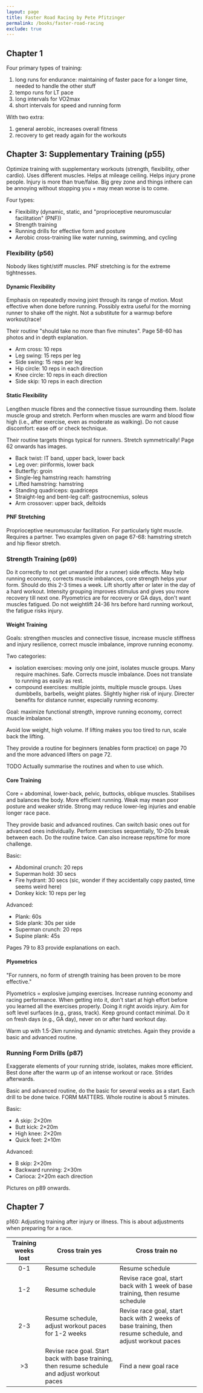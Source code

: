 ```yaml
---
layout: page
title: Faster Road Racing by Pete Pfitzinger
permalink: /books/faster-road-racing
exclude: true
---
```


## Chapter 1

Four primary types of training:

1. long runs for endurance: maintaining of faster pace for a longer time,
   needed to handle the other stuff
2. tempo runs for LT pace
3. long intervals for VO2max
4. short intervals for speed and running form

With two extra:

1. general aerobic, increases overall fitness
2. recovery to get ready again for the workouts

## Chapter 3: Supplementary Training (p55)

Optimize training with supplementary workouts (strength, flexibility, other
cardio). Uses different muscles. Helps at mileage ceiling. Helps injury prone
people. Injury is more than true/false. Big grey zone and things inthere can be
annoying without stopping you + may mean worse is to come.

Four types:

- Flexibility (dynamic, static, and "proprioceptive neuromuscular facilitation" (PNF))
- Strength training
- Running drills for effective form and posture
- Aerobic cross-training like water running, swimming, and cycling

### Flexibility (p56)

Nobody likes tight/stiff muscles. PNF stretching is for the extreme tightnesses.

#### Dynamic Flexibility

Emphasis on repeatedly moving joint through its range of motion. Most effective
when done before running. Possibly extra useful for the morning runner to shake
off the night. Not a substitute for a warmup before workout/race!

Their routine "should take no more than five minutes". Page 58-60 has photos
and in depth explanation.

- Arm cross: 10 reps
- Leg swing: 15 reps per leg
- Side swing: 15 reps per leg
- Hip circle: 10 reps in each direction
- Knee circle: 10 reps in each direction
- Side skip: 10 reps in each direction

#### Static Flexibility

Lengthen muscle fibres and the connective tissue surrounding them.  Isolate
muscle group and stretch. Perform when muscles are warm and blood flow high
(i.e., after exercise, even as moderate as walking). Do not cause discomfort:
ease off or check technique.

Their routine targets things typical for runners. Stretch symmetrically!
Page 62 onwards has images.

- Back twist: IT band, upper back, lower back
- Leg over: piriformis, lower back
- Butterfly: groin
- Single-leg hamstring reach: hamstring
- Lifted hamstring: hamstring
- Standing quadriceps: quadriceps
- Straight-leg and bent-leg calf: gastrocnemius, soleus
- Arm crossover: upper back, deltoids

#### PNF Stretching

Proprioceptive neuromuscular facilitation. For particularly tight muscle.
Requires a partner. Two examples given on page 67-68: hamstring stretch and hip
flexor stretch.

### Strength Training (p69)

Do it correctly to not get unwanted (for a runner) side effects. May help
running economy, corrects muscle imbalances, core strength helps your form.
Should do this 2-3 times a week. Lift shortly after or later in the day of a
hard workout. Intensity grouping improves stimulus and gives you more recovery
till next one. Plyometrics are for recovery or GA days, don't want muscles
fatigued. Do not weightlift 24-36 hrs before hard running workout, the fatigue
risks injury.

#### Weight Training

Goals: strengthen muscles and connective tissue, increase muscle stiffness and
injury resilience, correct muscle imbalance, improve running economy.

Two categories:

- isolation exercises: moving only one joint, isolates muscle groups. Many
  require machines. Safe. Corrects muscle imbalance. Does not translate to
  running as easily as rest.
- compound exercises: multiple joints, multiple muscle groups. Uses dumbbells,
  barbells, weight plates. Slightly higher risk of injury. Directer benefits for
  distance runner, especially running economy.

Goal: maximize functional strength, improve running economy, correct muscle
imbalance.

Avoid low weight, high volume.
If lifting makes you too tired to run, scale back the lifting.

They provide a routine for beginners (enables form practice) on page 70 and the
more advanced lifters on page 72.

TODO Actually summarise the routines and when to use which.

#### Core Training

Core = abdominal, lower-back, pelvic, buttocks, oblique muscles.  Stabilises
and balances the body.  More efficient running.  Weak may mean poor posture and
weaker stride.  Strong may reduce lower-leg injuries and enable longer race
pace.

They provide basic and advanced routines. Can switch basic ones out for
advanced ones individually. Perform exercises sequentially, 10-20s break
between each. Do the routine twice. Can also increase reps/time for more
challenge.

Basic:

- Abdominal crunch: 20 reps
- Superman hold: 30 secs
- Fire hydrant: 30 secs (sic, wonder if they accidentally copy pasted, time seems weird here)
- Donkey kick: 10 reps per leg

Advanced:

- Plank: 60s
- Side plank: 30s per side
- Superman crunch: 20 reps
- Supine plank: 45s

Pages 79 to 83 provide explanations on each.

#### Plyometrics

"For runners, no form of strength training has been proven to be more
effective."

Plyometrics = explosive jumping exercises. Increase running economy and racing
performance. When getting into it, don't start at high effort before you
learned all the exercises properly. Doing it right avoids injury. Aim for soft
level surfaces (e.g., grass, track). Keep ground contact minimal. Do it on
fresh days (e.g., GA day), never on or after hard workout day.

Warm up with 1.5-2km running and dynamic stretches. Again they provide a basic
and advanced routine.

### Running Form Drills (p87)

Exaggerate elements of your running stride, isolates, makes more efficient.
Best done after the warm up of an intense workout or race. Strides afterwards.

Basic and advanced routine, do the basic for several weeks as a start. Each
drill to be done twice. FORM MATTERS. Whole routine is about 5 minutes.

Basic:

- A skip: 2×20m
- Butt kick: 2×20m
- High knee: 2×20m
- Quick feet: 2×10m

Advanced:

- B skip: 2×20m
- Backward running: 2×30m
- Carioca: 2×20m each direction

Pictures on p89 onwards.

## Chapter 7

p160: Adjusting training after injury or illness. This is about adjustments
when preparing for a race.

| Training weeks lost | Cross train yes | Cross train no |
|:-------------------:| --------------- | -------------- |
| 0-1                 | Resume schedule | Resume schedule|
| 1-2 | Resume schedule | Revise race goal, start back with 1 week of base training, then resume schedule |
| 2-3 | Resume schedule, adjust workout paces for 1-2 weeks | Revise race goal, start back with 2 weeks of base training, then resume schedule, and adjust workout paces |
| \>3 | Revise race goal. Start back with base training, then resume schedule and adjust workout paces | Find a new goal race |


